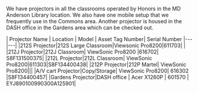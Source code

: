 We have projectors in all the classrooms operated by Honors in the MD Anderson Library location. We also have one mobile setup that we frequently use in the Commons area. Another projector is housed in the DASH office in the Gardens area which can be checked out.

| Projector Name | Location | Model | Asset Tag Number| Serial Number
|---|---|
|212S Projector|212S Large Classroom|Viewsonic Pro8200|611703| |
|212J Projector|212J Classroom| ViewSonic Pro8200 |616702| S8F131500375|
|212L Projector|212L Classroom| ViewSonic Pro8200|611303|S8F134400438|
|212P Projector|212P Martel| ViewSonic Pro8200|||
|A/V cart Projector|Copy/Storage| ViewSonic Pro8200| 616302 |S8F134400457|
|Gardens Projector|DASH office | Acer X1260P | 601570 | EYJ890100990300A125901|
